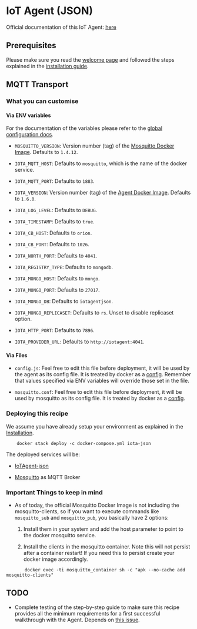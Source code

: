 # IoT Agent (JSON)

Official documentation of this IoT Agent:
[here](http://fiware-iotagent-json.readthedocs.io/en/latest/index.html)

## Prerequisites

Please make sure you read the [welcome page](../../index.md) and followed the steps explained in the [installation guide](../../installation.md).

## MQTT Transport

### What you can customise

#### Via ENV variables

For the documentation of the variables please refer to the
[global configuration docs](https://github.com/telefonicaid/iotagent-node-lib/blob/master/doc/installationguide.md).

- `MOSQUITTO_VERSION`: Version number (tag) of the
  [Mosquitto Docker Image](https://hub.docker.com/\_/eclipse-mosquitto/).
  Defaults to `1.4.12`.

- `IOTA_MQTT_HOST`: Defaults to `mosquitto`, which is the name of the docker
  service.

- `IOTA_MQTT_PORT`: Defaults to `1883`.

- `IOTA_VERSION`: Version number (tag) of the
  [Agent Docker Image](https://hub.docker.com/r/telefonicaiot/iotagent-json/~/dockerfile/).
  Defaults to `1.6.0`.

- `IOTA_LOG_LEVEL`: Defaults to `DEBUG`.

- `IOTA_TIMESTAMP`: Defaults to `true`.

- `IOTA_CB_HOST`: Defaults to `orion`.

- `IOTA_CB_PORT`: Defaults to `1026`.

- `IOTA_NORTH_PORT`: Defaults to `4041`.

- `IOTA_REGISTRY_TYPE`: Defaults to `mongodb`.

- `IOTA_MONGO_HOST`: Defaults to `mongo`.

- `IOTA_MONGO_PORT`: Defaults to `27017`.

- `IOTA_MONGO_DB`: Defaults to `iotagentjson`.

- `IOTA_MONGO_REPLICASET`: Defaults to `rs`. Unset to disable replicaset option.

- `IOTA_HTTP_PORT`: Defaults to `7896`.

- `IOTA_PROVIDER_URL`: Defaults to `http://iotagent:4041`.

#### Via Files

- `config.js`: Feel free to edit this file before deployment, it will be used by
  the agent as its config file. It is treated by docker as a
  [config](https://docs.docker.com/compose/compose-file/#configs). Remember that
  values specified via ENV variables will override those set in the file.

- `mosquitto.conf`: Feel free to edit this file before deployment, it will be
  used by mosquitto as its config file. It is treated by docker as a
  [config](https://docs.docker.com/compose/compose-file/#configs).

### Deploying this recipe

We assume you have already setup your environment as explained in the
[Installation](../../installation.md).

```
    docker stack deploy -c docker-compose.yml iota-json
```

The deployed services will be:

- [IoTAgent-json](https://github.com/telefonicaid/iotagent-json)

- [Mosquitto](http://mosquitto.org/) as MQTT Broker

### Important Things to keep in mind

- As of today, the official Mosquitto Docker Image is not including the
  mosquitto-clients, so if you want to execute commands like `mosquitto_sub`
  and `mosquitto_pub`, you basically have 2 options:

  1. Install them in your system and add the host parameter to point to the
     docker mosquitto service.

  1. Install the clients in the mosquitto container. Note this will not persist
     after a container restart! If you need this to persist create your docker
     image accordingly.

```
       docker exec -ti mosquitto_container sh -c "apk --no-cache add mosquitto-clients"    
```

## TODO

- Complete testing of the step-by-step guide to make sure this recipe provides
  all the minimum requirements for a first successful walkthrough with
  the Agent. Depends on
  [this issue](https://github.com/telefonicaid/iotagent-json/issues/222).
